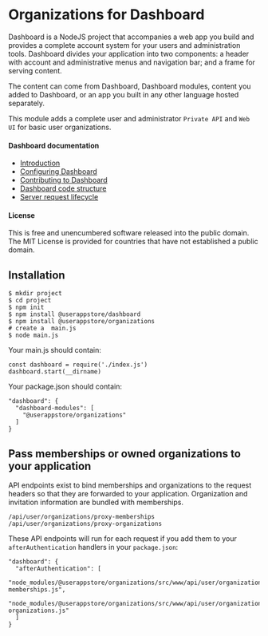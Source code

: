 # Organizations for Dashboard
Dashboard is a NodeJS project that accompanies a web app you build and provides a complete account system for your users and administration tools.  Dashboard divides your application into two components: a header with account and administrative menus and navigation bar; and a frame for serving content.

The content can come from Dashboard, Dashboard modules, content you added to Dashboard, or an app you built in any other language hosted separately.

This module adds a complete user and administrator `Private API` and `Web UI` for basic user organizations.

#### Dashboard documentation
- [Introduction](https://github.com/userappstore/dashboard/wiki)
- [Configuring Dashboard](https://github.com/userappstore/dashboard/wiki/Configuring-Dashboard)
- [Contributing to Dashboard](https://github.com/userappstore/dashboard/wiki/Contributing-to-Dashboard)
- [Dashboard code structure](https://github.com/userappstore/dashboard/wiki/Dashboard-code-structure)
- [Server request lifecycle](https://github.com/userappstore/dashboard/wiki/Server-Request-Lifecycle)

#### License

This is free and unencumbered software released into the public domain.  The MIT License is provided for countries that have not established a public domain.

## Installation 

    $ mkdir project
    $ cd project
    $ npm init
    $ npm install @userappstore/dashboard
    $ npm install @userappstore/organizations
    # create a  main.js
    $ node main.js

Your main.js should contain:

    const dashboard = require('./index.js')
    dashboard.start(__dirname)

Your package.json should contain:

    "dashboard": {
      "dashboard-modules": [
        "@userappstore/organizations"
      ]
    }

## Pass memberships or owned organizations to your application

API endpoints exist to bind memberships and organizations to the request headers so that they are forwarded to your application.  Organization and invitation information are bundled with memberships.

    /api/user/organizations/proxy-memberships
    /api/user/organizations/proxy-organizations

These API endpoints will run for each request if you add them to your `afterAuthentication` handlers in your `package.json`:

    "dashboard": {
      "afterAuthentication": [
        "node_modules/@userappstore/organizations/src/www/api/user/organizations/proxy-memberships.js",
        "node_modules/@userappstore/organizations/src/www/api/user/organizations/proxy-organizations.js"
      ]
    }
